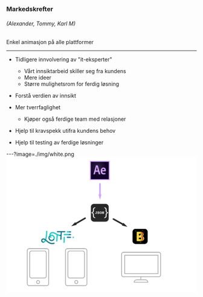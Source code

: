 ### Markedskrefter
###### (Alexander, Tommy, Karl M)

Enkel animasjon på alle plattformer

---

- Tidligere innvolvering av "it-eksperter"
    + Vårt innsiktarbeid skiller seg fra kundens
    + Mere ideer
    + Større mulighetsrom for ferdig løsning
- Forstå verdien av innsikt

- Mer tverrfaglighet
    + Kjøper også ferdige team med relasjoner

- Hjelp til kravspekk utifra kundens behov
- Hjelp til testing av ferdige løsninger






---?image=./img/white.png
![Workflow](./img/illustration.png)
